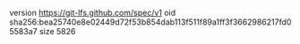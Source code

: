 version https://git-lfs.github.com/spec/v1
oid sha256:bea25740e8e02449d72f53b854dab113f511f89a1ff3f3662986217fd05583a7
size 5826
